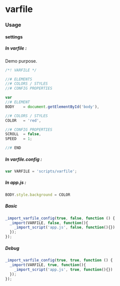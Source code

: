 # varfile

### Usage

#### settings 
##### In varfile :
Demo purpose.
```javascript
/*! VARFILE */

//# ELEMENTS
//# COLORS / STYLES
//# CONFIG PROPERTIES

var
//# ELEMENT
BODY    = document.getElementById('body'),

//# COLORS / STYLES
COLOR   = 'red',

//# CONFIG PROPERTIES
SCROLL  = false,
SPEED   = 1;

//# END
```

##### In varfile.config : 
```javascript
var VARFILE = 'scripts/varfile';
```

##### In app.js : 
```javascript
BODY.style.background = COLOR
```

##### Basic 
```javascript
_import_varfile_config(true, false, function () {
  _import(VARFILE, false, function(){ 
    _import_script('app.js', false, function(){})
  });
}); 
```

##### Debug
```javascript
_import_varfile_config(true, true, function () {
  _import(VARFILE, true, function(){ 
    _import_script('app.js', true, function(){})
  });
}); 
```
